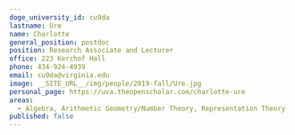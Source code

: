 ```yaml
---
doge_university_id: cu9da
lastname: Ure
name: Charlotte
general_position: postdoc
position: Research Associate and Lecturer
office: 223 Kerchof Hall 
phone: 434-924-4939
email: cu9da@virginia.edu
image: __SITE_URL__/img/people/2019-fall/Ure.jpg
personal_page: https://uva.theopenscholar.com/charlotte-ure
areas: 
  - Algebra, Arithmetic Geometry/Number Theory, Representation Theory
published: false
---
```

